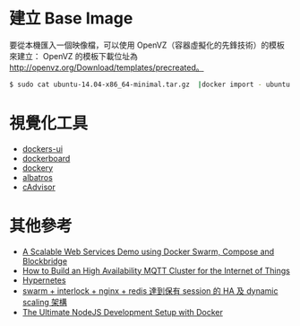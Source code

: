 # 建立 Base Image
要從本機匯入一個映像檔，可以使用 OpenVZ（容器虛擬化的先鋒技術）的模板來建立： OpenVZ 的模板下載位址為 http://openvz.org/Download/templates/precreated。
```sh
$ sudo cat ubuntu-14.04-x86_64-minimal.tar.gz  |docker import - ubuntu:14.04
```

# 視覺化工具
* [dockers-ui](https://github.com/crosbymichael/not-dockers-ui)
* [dockerboard](https://github.com/dockerboard/dockerboard/blob/master/README.md)
* [dockery](https://github.com/lexandro/dockery)
* [albatros](https://github.com/dcylabs/albatros)
* [cAdvisor](https://github.com/google/cadvisor)

# 其他參考
* [A Scalable Web Services Demo using Docker Swarm, Compose and Blockbridge](https://www.blockbridge.com/a-scalable-web-services-demo-using-docker-swarm-compose-and-blockbridge/)
* [How to Build an High Availability MQTT Cluster for the Internet of Things](https://medium.com/@lelylan/how-to-build-an-high-availability-mqtt-cluster-for-the-internet-of-things-8011a06bd000#.9duafxm14)
* [Hypernetes](https://feiskyer.gitbooks.io/hypernetes/content/index.html)
* [swarm + interlock + nginx + redis 達到保有 session 的 HA 及 dynamic scaling 架構](http://genchilu-blog.logdown.com/posts/509176)
* [The Ultimate NodeJS Development Setup with Docker](http://paislee.io/the-ultimate-nodejs-development-setup-with-docker/?mkt_tok=3RkMMJWWfF9wsRonuqTMZKXonjHpfsX54uQqUKO1lMI%2F0ER3fOvrPUfGjI4DScBkI%2BSLDwEYGJlv6SgFQ7LMMaZq1rgMXBk%3D)
